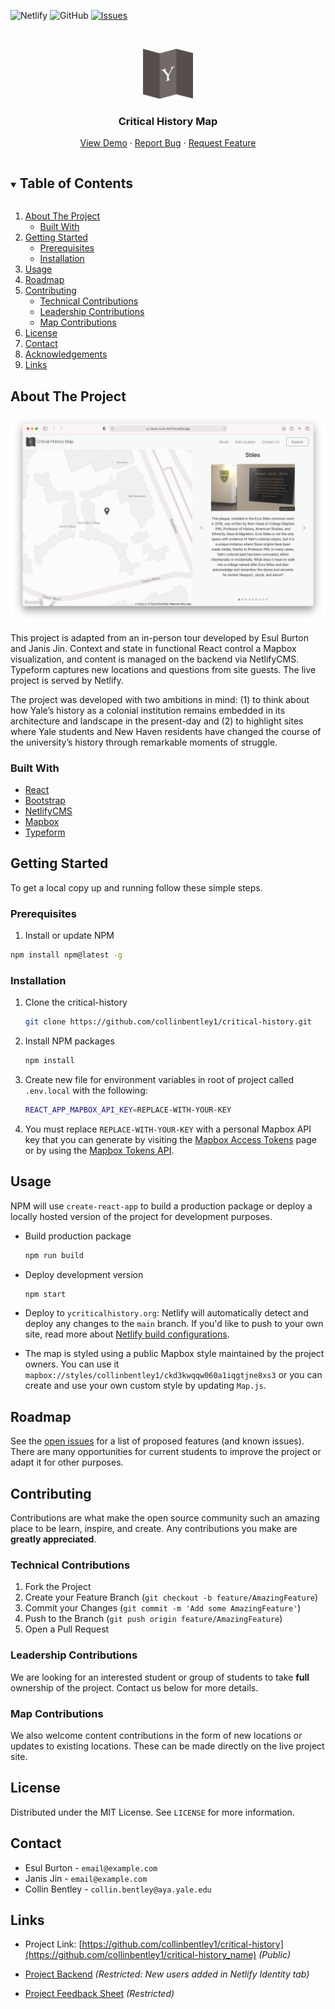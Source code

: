 <!-- PROJECT SHIELDS -->
![Netlify][netlify-shield]
![GitHub][license-shield]
[![Issues][issues-shield]][issues-url]

<!-- PROJECT LOGO -->
<br />
<p align="center">
  <a href="https://ycriticalhistory.org/">
    <img src="public/images/logo.png" alt="Logo" width="80" height="80">
  </a>

  <h3 align="center">Critical History Map</h3>

  <p align="center">
    <!-- project_breadcrumbs -->
    <a href="https://ycriticalhistory.org/">View Demo</a>
    ·
    <a href="https://github.com/collinbentley1/critical-history/issues">Report Bug</a>
    ·
    <a href="https://github.com/collinbentley1/critical-history/issues">Request Feature</a>
  </p>
</p>

<!-- TABLE OF CONTENTS -->
<details open="open">
  <summary><h2 style="display: inline-block">Table of Contents</h2></summary>
  <ol>
    <li>
      <a href="#about-the-project">About The Project</a>
      <ul>
        <li><a href="#built-with">Built With</a></li>
      </ul>
    </li>
    <li>
      <a href="#getting-started">Getting Started</a>
      <ul>
        <li><a href="#prerequisites">Prerequisites</a></li>
        <li><a href="#installation">Installation</a></li>
      </ul>
    </li>
    <li><a href="#usage">Usage</a></li>
    <li><a href="#roadmap">Roadmap</a></li>
    <li><a href="#contributing">Contributing</a>
      <ul>
        <li><a href="#technical-contributions">Technical Contributions</a></li>
        <li><a href="#leadership-contributions">Leadership Contributions</a></li>
        <li><a href="#map-contributions">Map Contributions</a></li>
      </ul>
      </li>
    <li><a href="#license">License</a></li>
    <li><a href="#contact">Contact</a></li>
    <li><a href="#acknowledgements">Acknowledgements</a></li>
    <li><a href="#links">Links</a></li>
  </ol>
</details>

<!-- ABOUT THE PROJECT -->
## About The Project

[![Product Name Screen Shot][product-screenshot]](https://ycriticalhistory.org)

This project is adapted from an in-person tour developed by Esul Burton and Janis Jin. Context and state in functional React control a Mapbox visualization, and content is managed on the backend via NetlifyCMS. Typeform captures new locations and questions from site guests. The live project is served by Netlify.

The project was developed with two ambitions in mind: (1) to think about how Yale’s history as a colonial institution remains embedded in its architecture and landscape in the present-day and (2) to highlight sites where Yale students and New Haven residents have changed the course of the university’s history through remarkable moments of struggle.

### Built With

* [React](https://reactjs.org)
* [Bootstrap](https://getbootstrap.com)
* [NetlifyCMS](https://www.netlifycms.org)
* [Mapbox](https://docs.mapbox.com/mapbox-gl-js/api/)
* [Typeform](https://github.com/Typeform/embed)

<!-- GETTING STARTED -->
## Getting Started

To get a local copy up and running follow these simple steps.

### Prerequisites

1. Install or update NPM
  ```sh
  npm install npm@latest -g
  ```

### Installation

1. Clone the critical-history
   ```sh
   git clone https://github.com/collinbentley1/critical-history.git
   ```
2. Install NPM packages
   ```sh
   npm install
   ```
3. Create new file for environment variables in root of project called `.env.local` with the following:
    ```sh
    REACT_APP_MAPBOX_API_KEY=REPLACE-WITH-YOUR-KEY
    ```
4. You must replace `REPLACE-WITH-YOUR-KEY` with a personal Mapbox API key that you can generate by visiting the [Mapbox Access Tokens](https://account.mapbox.com/access-tokens) page or by using the [Mapbox Tokens API](https://docs.mapbox.com/api/accounts/#tokens).
<!-- USAGE EXAMPLES -->
## Usage

NPM will use `create-react-app` to build a production package or deploy a locally hosted version of the project for development purposes.

* Build production package
   ```sh
   npm run build
   ```

* Deploy development version
   ```sh
   npm start
   ```

* Deploy to `ycriticalhistory.org`: Netlify will automatically detect and deploy any changes to the `main` branch. If you'd like to push to your own site, read more about [Netlify build configurations](https://docs.netlify.com/configure-builds/get-started/#basic-build-settings).

* The map is styled using a public Mapbox style maintained by the project owners. You can use it `mapbox://styles/collinbentley1/ckd3kwqqw060a1iqgtjne8xs3` or you can create and use your own custom style by updating `Map.js`.
<!-- ROADMAP -->
## Roadmap

See the [open issues](https://github.com/collinbentley1/critical-history/issues) for a list of proposed features (and known issues). There are many opportunities for current students to improve the project or adapt it for other purposes.



<!-- CONTRIBUTING -->
## Contributing
Contributions are what make the open source community such an amazing place to be learn, inspire, and create. Any contributions you make are **greatly appreciated**. 

### Technical Contributions

1. Fork the Project
2. Create your Feature Branch (`git checkout -b feature/AmazingFeature`)
3. Commit your Changes (`git commit -m 'Add some AmazingFeature'`)
4. Push to the Branch (`git push origin feature/AmazingFeature`)
5. Open a Pull Request

### Leadership Contributions
We are looking for an interested student or group of students to take **full** ownership of the project. Contact us below for more details.

### Map Contributions
We also welcome content contributions in the form of new locations or updates to existing locations. These can be made directly on the live project site.

<!-- LICENSE -->
## License

Distributed under the MIT License. See `LICENSE` for more information.



<!-- CONTACT -->
## Contact

* Esul Burton - `email@example.com`
* Janis Jin - `email@example.com`
* Collin Bentley - `collin.bentley@aya.yale.edu`

## Links

* Project Link: [https://github.com/collinbentley1/critical-history](https://github.com/collinbentley1/critical-history_name) *(Public)*

* [Project Backend](https://ycriticalhistory.org/admin/index.html) *(Restricted: New users added in Netlify Identity tab)*

* [Project Feedback Sheet](https://docs.google.com/spreadsheets/d/1RhEaSiJ3xxBW87eJXHrG8N-OppfXLvq9yU8OXR_SuwU/edit?usp=sharing) *(Restricted)*

<!-- ACKNOWLEDGEMENTS
## Acknowledgements

* []()
* []()
* []() -->

<!-- MARKDOWN LINKS & IMAGES -->
<!-- https://www.markdownguide.org/basic-syntax/#reference-style-links -->

[issues-shield]: https://img.shields.io/github/issues/collinbentley1/critical-history.svg?style=for-the-badge
[issues-url]: https://github.com/collinbentley1/critical-history/issues

[license-shield]: https://img.shields.io/github/license/collinbentley1/critical-history?style=for-the-badge

[netlify-shield]: https://img.shields.io/netlify/760047ea-9eef-446f-84c4-8e8364e116e2?logo=netlify&style=for-the-badge

[linkedin-url]: https://linkedin.com/in/collinbentley1

[product-screenshot]: public/images/screenshot.png